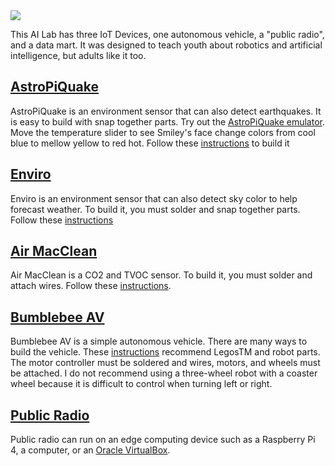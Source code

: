 <img src="AI_Lab.png">

This AI Lab has three IoT Devices, one autonomous vehicle, a "public radio", and a data mart.  It was designed to teach youth about robotics and artificial intelligence, but adults like it too.

<h2><a href="https://github.com/NelsonPython/AstroPiQuake">AstroPiQuake</a></h2>

AstroPiQuake is an environment sensor that can also detect earthquakes.  It is easy to build with snap together parts.
Try out the <a href="https://trinket.io/python/9c2e984979">AstroPiQuake emulator</a>.  Move the temperature slider to see Smiley's face change colors from cool blue to mellow yellow to red hot. Follow these <a href="https://github.com/NelsonPython/AstroPiQuake">instructions</a> to build it

<h2><a href="https://github.com/NelsonPython/Enviro">Enviro</a></h2>
Enviro is an environment sensor that can also detect sky color to help forecast weather.  To build it, you must solder and snap together parts.  Follow these <a href="https://github.com/NelsonPython/Enviro">instructions</a>

<h2><a href="https://github.com/NelsonPython/Air_MacClean">Air MacClean</a></h2>
Air MacClean is a CO2 and TVOC sensor.  To build it, you must solder and attach wires.  Follow these 
<a href="https://github.com/NelsonPython/Air_MacClean">instructions</a>.

<h2><a href="https://github.com/NelsonPython/Bumblebee_AV">Bumblebee AV</a></h2>
Bumblebee AV is a simple autonomous vehicle.  There are many ways to build the vehicle.  These 
<a href="https://github.com/NelsonPython/Bumblebee_AV">instructions</a> recommend LegosTM and robot parts.  The motor controller must be soldered and wires, motors, and wheels must be attached.  I do not recommend using a three-wheel robot with a coaster wheel because it is difficult to control when turning left or right.  

<h2><a href="https://github.com/NelsonPython/AI_Lab/blob/master/PublicRadio.md">Public Radio</a></h2>
Public radio can run on an edge computing device such as a Raspberry Pi 4, a computer, or an <a href="https://github.com/NelsonPython/AI_Lab/blob/master/PublicRadio.md">Oracle VirtualBox</a>. 

